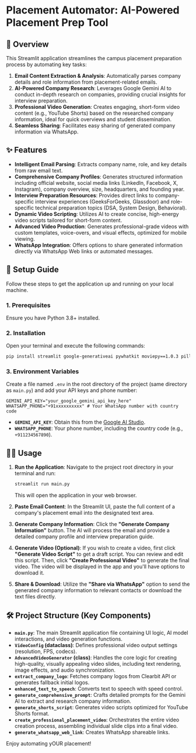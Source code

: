 # Placement Automator: AI-Powered Placement Prep Tool

## 🎯 Overview

This Streamlit application streamlines the campus placement preparation process by automating key tasks:

1.  **Email Content Extraction & Analysis**: Automatically parses company details and role information from placement-related emails.
2.  **AI-Powered Company Research**: Leverages Google Gemini AI to conduct in-depth research on companies, providing crucial insights for interview preparation.
3.  **Professional Video Generation**: Creates engaging, short-form video content (e.g., YouTube Shorts) based on the researched company information, ideal for quick overviews and student dissemination.
4.  **Seamless Sharing**: Facilitates easy sharing of generated company information via WhatsApp.

## ✨ Features

-   **Intelligent Email Parsing**: Extracts company name, role, and key details from raw email text.
-   **Comprehensive Company Profiles**: Generates structured information including official website, social media links (LinkedIn, Facebook, X, Instagram), company overview, size, headquarters, and founding year.
-   **Interview Preparation Resources**: Provides direct links to company-specific interview experiences (GeeksForGeeks, Glassdoor) and role-specific technical preparation topics (DSA, System Design, Behavioral).
-   **Dynamic Video Scripting**: Utilizes AI to create concise, high-energy video scripts tailored for short-form content.
-   **Advanced Video Production**: Generates professional-grade videos with custom templates, voice-overs, and visual effects, optimized for mobile viewing.
-   **WhatsApp Integration**: Offers options to share generated information directly via WhatsApp Web links or automated messages.

## 🚀 Setup Guide

Follow these steps to get the application up and running on your local machine.

### 1. Prerequisites

Ensure you have Python 3.8+ installed.

### 2. Installation

Open your terminal and execute the following commands:

```bash
pip install streamlit google-generativeai pywhatkit moviepy==1.0.3 pillow gtts matplotlib requests python-dotenv pydub
```

### 3. Environment Variables

Create a file named `.env` in the root directory of the project (same directory as `main.py`) and add your API keys and phone number:

```dotenv
GEMINI_API_KEY="your_google_gemini_api_key_here"
WHATSAPP_PHONE="+91xxxxxxxxxx" # Your WhatsApp number with country code
```

-   **`GEMINI_API_KEY`**: Obtain this from the [Google AI Studio](https://aistudio.google.com/).
-   **`WHATSAPP_PHONE`**: Your phone number, including the country code (e.g., `+911234567890`).

## 🏃‍♀️ Usage

1.  **Run the Application**:
    Navigate to the project root directory in your terminal and run:
    ```bash
    streamlit run main.py
    ```
    This will open the application in your web browser.

2.  **Paste Email Content**:
    In the Streamlit UI, paste the full content of a company's placement email into the designated text area.

3.  **Generate Company Information**:
    Click the **"Generate Company Information"** button. The AI will process the email and provide a detailed company profile and interview preparation guide.

4.  **Generate Video (Optional)**:
    If you wish to create a video, first click **"Generate Video Script"** to get a draft script. You can review and edit this script. Then, click **"Create Professional Video"** to generate the final video. The video will be displayed in the app and you'll have options to download it.

5.  **Share & Download**:
    Utilize the **"Share via WhatsApp"** option to send the generated company information to relevant contacts or download the text files directly.

## 🛠️ Project Structure (Key Components)

-   **`main.py`**: The main Streamlit application file containing UI logic, AI model interactions, and video generation functions.
-   **`VideoConfig` (dataclass)**: Defines professional video output settings (resolution, FPS, codecs).
-   **`AdvancedVideoGenerator` (class)**: Handles the core logic for creating high-quality, visually appealing video slides, including text rendering, image effects, and audio synchronization.
-   **`extract_company_logo`**: Fetches company logos from Clearbit API or generates fallback initial logos.
-   **`enhanced_text_to_speech`**: Converts text to speech with speed control.
-   **`generate_comprehensive_prompt`**: Crafts detailed prompts for the Gemini AI to extract and research company information.
-   **`generate_shorts_script`**: Generates video scripts optimized for YouTube Shorts format.
-   **`create_professional_placement_video`**: Orchestrates the entire video creation process, assembling individual slide clips into a final video.
-   **`generate_whatsapp_web_link`**: Creates WhatsApp shareable links.

Enjoy automating yOUR placement!
